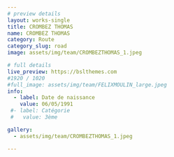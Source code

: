 ```yaml
---
# preview details
layout: works-single
title: CROMBEZ THOMAS
name: CROMBEZ THOMAS
category: Route
category_slug: road
image: assets/img/team/CROMBEZTHOMAS_1.jpeg

# full details
live_preview: https://bslthemes.com
#1920 / 1020
#full_image: assets/img/team/FELIXMOULIN_large.jpeg
info:
  - label: Date de naissance
    value: 06/05/1991
 #- label: Catégorie 
 #   value: 3ème

gallery:
  - assets/img/team/CROMBEZTHOMAS_1.jpeg

---
```

